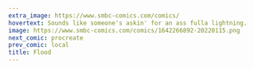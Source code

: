 ```yaml
---
extra_image: https://www.smbc-comics.com/comics/
hovertext: Sounds like someone's askin' for an ass fulla lightning.
image: https://www.smbc-comics.com/comics/1642266892-20220115.png
next_comic: procreate
prev_comic: local
title: Flood
---
```


